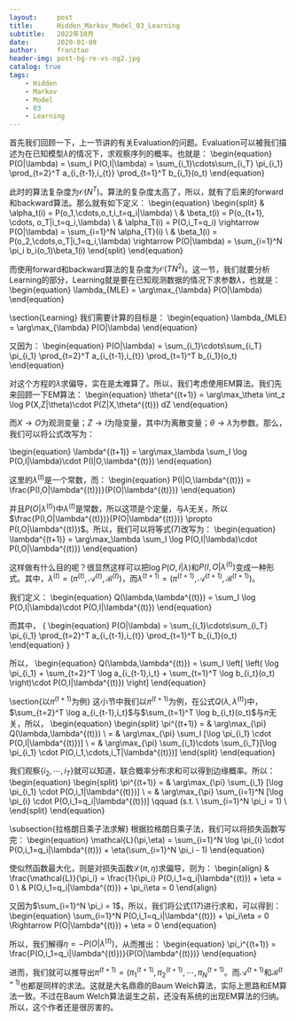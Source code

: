 ```yaml
---
layout:     post
title:      Hidden_Markov_Model_03_Learning
subtitle:   2022年10月
date:       2020-01-09
author:     franztao
header-img: post-bg-re-vs-ng2.jpg
catalog: true
tags:
    - Hidden
    - Markov
    - Model
    - 03
    - Learning
---
```


    

首先我们回顾一下，上一节讲的有关Evaluation的问题。Evaluation可以被我们描述为在已知模型$\lambda$的情况下，求观察序列的概率。也就是：
\begin{equation}
    P(O|\lambda) = \sum_I P(O,I|\lambda) = \sum_{i_1}\cdots\sum_{i_T} \pi_{i_1} \prod_{t=2}^T a_{i_{t-1},i_{t}} \prod_{t=1}^T b_{i_1}(o_t)
\end{equation}

此时的算法复杂度为$\mathcal{O}(N^T)$。算法的复杂度太高了，所以，就有了后来的forward和backward算法。那么就有如下定义：
\begin{equation}
    \begin{split}
        & \alpha_t(i) = P(o_1,\cdots,o_t,i_t=q_i|\lambda) \\
        & \beta_t(i) = P(o_{t+1}, \cdots, o_T|i_t=q_i,\lambda) \\
        & \alpha_T(i) = P(O,i_T=q_i) \rightarrow P(O|\lambda) = \sum_{i=1}^N \alpha_{T}(i) \\
        & \beta_1(i) = P(o_2,\cdots,o_T|i_1=q_i,\lambda) \rightarrow P(O|\lambda) = \sum_{i=1}^N \pi_i b_i(o_1)\beta_1(i)
    \end{split}
\end{equation}

而使用forward和backward算法的复杂度为$\mathcal{O}(TN^2)$。这一节，我们就要分析Learning的部分，Learning就是要在已知观测数据的情况下求参数$\lambda$，也就是：
\begin{equation}
    \lambda_{MLE} = \arg\max_{\lambda} P(O|\lambda)
\end{equation}

\section{Learning}
我们需要计算的目标是：
\begin{equation}
    \lambda_{MLE} = \arg\max_{\lambda} P(O|\lambda)
\end{equation}

又因为：
\begin{equation}
    P(O|\lambda) =  \sum_{i_1}\cdots\sum_{i_T} \pi_{i_1} \prod_{t=2}^T a_{i_{t-1},i_{t}} \prod_{t=1}^T b_{i_1}(o_t)
\end{equation}

对这个方程的$\lambda$求偏导，实在是太难算了。所以，我们考虑使用EM算法。我们先来回顾一下EM算法：
\begin{equation}
    \theta^{(t+1)} = \arg\max_\theta \int_z \log P(X,Z|\theta)\cdot P(Z|X,\theta^{(t)}) dZ
\end{equation}

而$X\rightarrow O$为观测变量；$Z\rightarrow I$为隐变量，其中$I$为离散变量；$\theta \rightarrow \lambda$为参数。那么，我们可以将公式改写为：

\begin{equation}
    \lambda^{(t+1)} = \arg\max_\lambda \sum_I \log P(O,I|\lambda)\cdot P(I|O,\lambda^{(t)}) 
\end{equation}

这里的$\lambda^{(t)}$是一个常数，而：
\begin{equation}
    P(I|O,\lambda^{(t)}) = \frac{P(I,O|\lambda^{(t)})}{P(O|\lambda^{(t)})}
\end{equation}

并且$P(O|\lambda^{(t)})$中$\lambda^{(t)}$是常数，所以这项是个定量，与$\lambda$无关，所以$\frac{P(I,O|\lambda^{(t)})}{P(O|\lambda^{(t)})} \propto P(I,O|\lambda^{(t)})$。所以，我们可以将等式(7)改写为：
\begin{equation}
    \lambda^{(t+1)} = \arg\max_\lambda \sum_I \log P(O,I|\lambda)\cdot P(I,O|\lambda^{(t)})
\end{equation}

这样做有什么目的呢？很显然这样可以把$\log P(O,I|\lambda)$和$P(I,O|\lambda^{(t)})$变成一种形式。其中，$\lambda^{(t)} = (\pi^{(t)}, \mathcal{A}^{(t)}, \mathcal{B}^{(t)})$，而$\lambda^{(t+1)} = (\pi^{(t+1)}, \mathcal{A}^{(t+1)}, \mathcal{B}^{(t+1)})$。

我们定义：
\begin{equation}
    Q(\lambda,\lambda^{(t)}) = \sum_I \log P(O,I|\lambda)\cdot P(O,I|\lambda^{(t)}) 
\end{equation}

而其中，
{
\begin{equation}
    P(O|\lambda) =  \sum_{i_1}\cdots\sum_{i_T} \pi_{i_1} \prod_{t=2}^T a_{i_{t-1},i_{t}} \prod_{t=1}^T b_{i_1}(o_t)
\end{equation}
}

所以，
\begin{equation}
    Q(\lambda,\lambda^{(t)}) = \sum_I \left[ \left( \log \pi_{i_1} + \sum_{t=2}^T \log a_{i_{t-1},i_t} + \sum_{t=1}^T \log b_{i_t}(o_t) \right)\cdot P(O,I|\lambda^{(t)})  \right]
\end{equation}

\section{以$\pi^{(t+1)}$为例}
这小节中我们以$\pi^{(t+1)}$为例，在公式$Q(\lambda,\lambda^{(t)})$中，$\sum_{t=2}^T \log a_{i_{t-1},i_t}$与$\sum_{t=1}^T \log b_{i_t}(o_t)$与$\pi$无关，所以，
\begin{equation}
    \begin{split}
        \pi^{(t+1)} = & \arg\max_{\pi} Q(\lambda,\lambda^{(t)}) \\
        = & \arg\max_{\pi} \sum_I [\log \pi_{i_1} \cdot P(O,I|\lambda^{(t)})] \\
        = & \arg\max_{\pi} \sum_{i_1}\cdots \sum_{i_T}[\log \pi_{i_1} \cdot P(O,i_1,\cdots,i_T|\lambda^{(t)})]
    \end{split}
\end{equation}

我们观察$\{i_2,\cdots,i_T\}$就可以知道，联合概率分布求和可以得到边缘概率。所以：
\begin{equation}
    \begin{split}
        \pi^{(t+1)} = & \arg\max_{\pi} \sum_{i_1} [\log \pi_{i_1} \cdot P(O,i_1|\lambda^{(t)})] \\
        = & \arg\max_{\pi} \sum_{i=1}^N [\log \pi_{i} \cdot P(O,i_1=q_i|\lambda^{(t)})] \qquad (s.t. \ \sum_{i=1}^N \pi_i = 1) \\
    \end{split}
\end{equation}

\subsection{拉格朗日乘子法求解}
根据拉格朗日乘子法，我们可以将损失函数写完：
\begin{equation}
    \mathcal{L}(\pi,\eta) = \sum_{i=1}^N \log \pi_{i} \cdot P(O,i_1=q_i|\lambda^{(t)}) + \eta(\sum_{i=1}^N \pi_i - 1)
\end{equation}

使似然函数最大化，则是对损失函数$\mathcal{L}(\pi,\eta)$求偏导，则为：
\begin{align}
    & \frac{\mathcal{L}}{\pi_i} = \frac{1}{\pi_i} P(O,i_1=q_i|\lambda^{(t)}) + \eta = 0 \\
    & P(O,i_1=q_i|\lambda^{(t)}) + \pi_i\eta = 0 
\end{align}

又因为$\sum_{i=1}^N \pi_i = 1$，所以，我们将公式(17)进行求和，可以得到：
\begin{equation}
    \sum_{i=1}^N P(O,i_1=q_i|\lambda^{(t)}) + \pi_i\eta = 0 \Rightarrow P(O|\lambda^{(t)}) + \eta = 0
\end{equation}

所以，我们解得$\eta = -P(O|\lambda^{(t)})$，从而推出：
\begin{equation}
    \pi_i^{(t+1)} = \frac{P(O,i_1=q_i|\lambda^{(t)})}{P(O|\lambda^{(t)})}
\end{equation}

进而，我们就可以推导出$\pi^{(t+1)} = (\pi_1^{(t+1)},\pi_2^{(t+1)},\cdots,\pi_N^{(t+1)}$。而$\mathcal{A}^{(t+1)}$和$\mathcal{B}^{(t+1)}$也都是同样的求法。这就是大名鼎鼎的Baum Welch算法，实际上思路和EM算法一致。不过在Baum Welch算法诞生之前，还没有系统的出现EM算法的归纳。所以，这个作者还是很厉害的。

































